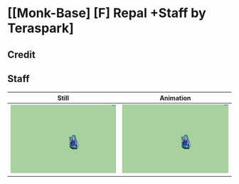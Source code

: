 # [\[Monk-Base\] \[F\] Repal +Staff by Teraspark]

## Credit


	
## Staff

| Still | Animation |
| :---: | :-------: |
| ![Staff still](./Staff_000.png) | ![Staff animation](./Staff.gif) |
